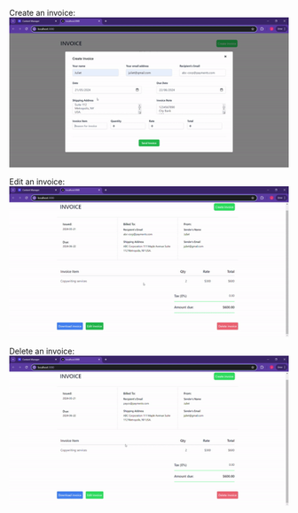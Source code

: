 Create an invoice:
![Create Invoice GIF](create-invoice.gif)


Edit an invoice:
![Edit Invoice GIF](edit-invoice.gif)


Delete an invoice:
![Delete Invoice GIF](delete-invoice.gif)
